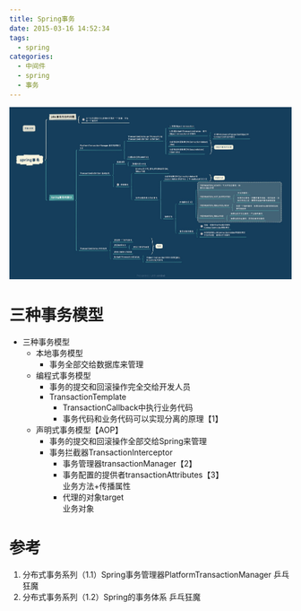 ```yaml
---
title: Spring事务
date: 2015-03-16 14:52:34
tags: 
  - spring
categories: 
  - 中间件
  - spring 
  - 事务
---
```



<p></p>
<!-- more -->

![Spring事务](./images/springTransaction.jpg)


# 三种事务模型 
+ 三种事务模型
	- 本地事务模型
		+ 事务全部交给数据库来管理
	- 编程式事务模型
		+ 事务的提交和回滚操作完全交给开发人员
		+ TransactionTemplate 
			+ TransactionCallback中执行业务代码
			+ 事务代码和业务代码可以实现分离的原理【1】
	- 声明式事务模型【AOP】
		+ 事务的提交和回滚操作全部交给Spring来管理
		+ 事务拦截器TransactionInterceptor
			+ 事务管理器transactionManager【2】
			+ 事务配置的提供者transactionAttributes【3】  
				业务方法+传播属性  
			+ 代理的对象target  
				业务对象  


# 参考
1. 分布式事务系列（1.1）Spring事务管理器PlatformTransactionManager 乒乓狂魔
2. 分布式事务系列（1.2）Spring的事务体系 乒乓狂魔
